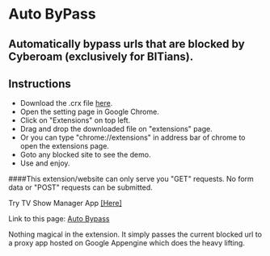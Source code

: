 # Auto ByPass

## Automatically bypass urls that are blocked by Cyberoam (exclusively for BITians).

## Instructions

* Download the .crx file <a class="minibutton" href="http://goo.gl/adqX46" target="_blank">here</a>.
* Open the setting page in Google Chrome.
* Click on "Extensions" on top left.
* Drag and drop the downloaded file on "extensions" page.
* Or you can type "chrome://extensions" in address bar of chrome to open the extensions page.
* Goto any blocked site to see the demo.
* Use and enjoy.

####This extension/website can only serve you "GET" requests. No form data or "POST" requests can be submitted.

Try TV Show Manager App <a target="_blank" href="http://goo.gl/qx8mS0">[Here]</a>

Link to this page: [Auto Bypass](http://goo.gl/c969Qa)

Nothing magical in the extension. It simply passes the current blocked url to a proxy app hosted on Google Appengine which does the heavy lifting.